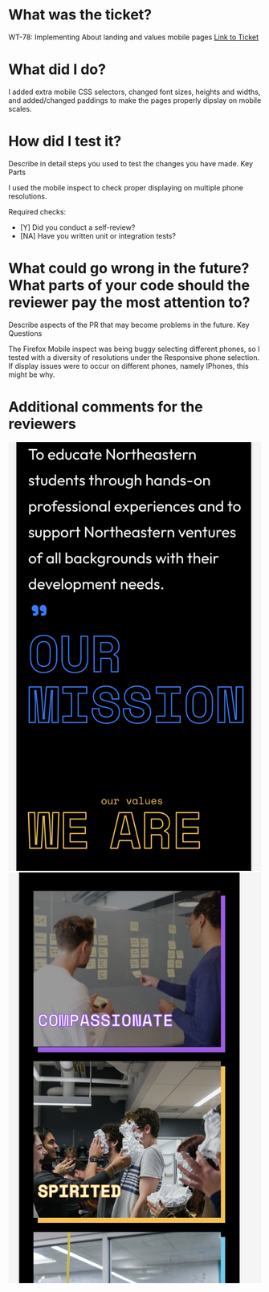 # What was the ticket?

WT-78: Implementing About landing and values mobile pages
 [Link to Ticket](https://generatenu.atlassian.net/jira/software/projects/WT/boards/2?selectedIssue=WT-78)

# What did I do?

I added extra mobile CSS selectors, changed font sizes, heights and widths, and added/changed paddings to make the pages properly dipslay on mobile scales.

# How did I test it?

Describe in detail steps you used to test the changes you have made.
Key Parts

I used the mobile inspect to check proper displaying on multiple phone resolutions.

 Required checks:

- [Y] Did you conduct a self-review?
- [NA] Have you written unit or integration tests?

# What could go wrong in the future? What parts of your code should the reviewer pay the most attention to?

Describe aspects of the PR that may become problems in the future.
Key Questions

The Firefox Mobile inspect was being buggy selecting different phones, so I tested with a diversity of resolutions under the Responsive phone selection. If display issues were to occur on different phones, namely IPhones, this might be why.

# Additional comments for the reviewers


![image](./public/images/PRImages/Screenshot%202023-03-20%20at%206.42.57%20PM.png)
![image](./public/images/PRImages/Screenshot%202023-03-20%20at%206.43.05%20PM.png)